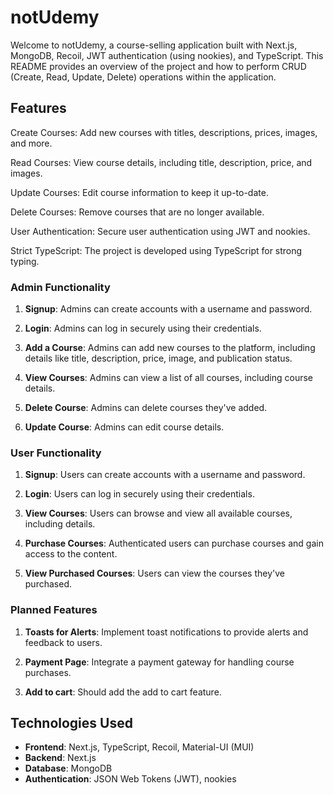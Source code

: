 # notUdemy

Welcome to notUdemy, a course-selling application built with Next.js, MongoDB, Recoil, JWT authentication (using nookies), and TypeScript. This README provides an overview of the project and how to perform CRUD (Create, Read, Update, Delete) operations within the application.

## Features

Create Courses: Add new courses with titles, descriptions, prices, images, and more.

Read Courses: View course details, including title, description, price, and images.

Update Courses: Edit course information to keep it up-to-date.

Delete Courses: Remove courses that are no longer available.

User Authentication: Secure user authentication using JWT and nookies.

Strict TypeScript: The project is developed using TypeScript for strong typing.

### Admin Functionality

1. **Signup**: Admins can create accounts with a username and password.

2. **Login**: Admins can log in securely using their credentials.

3. **Add a Course**: Admins can add new courses to the platform, including details like title, description, price, image, and publication status.

4. **View Courses**: Admins can view a list of all courses, including course details.

5. **Delete Course**: Admins can delete courses they've added.

6. **Update Course**: Admins can edit course details.

### User Functionality

1. **Signup**: Users can create accounts with a username and password.

2. **Login**: Users can log in securely using their credentials.

3. **View Courses**: Users can browse and view all available courses, including details.

4. **Purchase Courses**: Authenticated users can purchase courses and gain access to the content.

5. **View Purchased Courses**: Users can view the courses they've purchased.

### Planned Features

1. **Toasts for Alerts**: Implement toast notifications to provide alerts and feedback to users.

2. **Payment Page**: Integrate a payment gateway for handling course purchases.

3. **Add to cart**: Should add the add to cart feature.

## Technologies Used

- **Frontend**: Next.js, TypeScript, Recoil, Material-UI (MUI)
- **Backend**: Next.js
- **Database**: MongoDB
- **Authentication**: JSON Web Tokens (JWT), nookies
